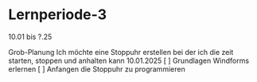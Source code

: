 # Lernperiode-3

10.01 bis ?.25

Grob-Planung
Ich möchte eine Stoppuhr erstellen bei der ich die zeit starten, stoppen und anhalten kann
10.01.2025
[ ] Grundlagen Windforms erlernen
[ ] Anfangen die Stoppuhr zu programmieren

